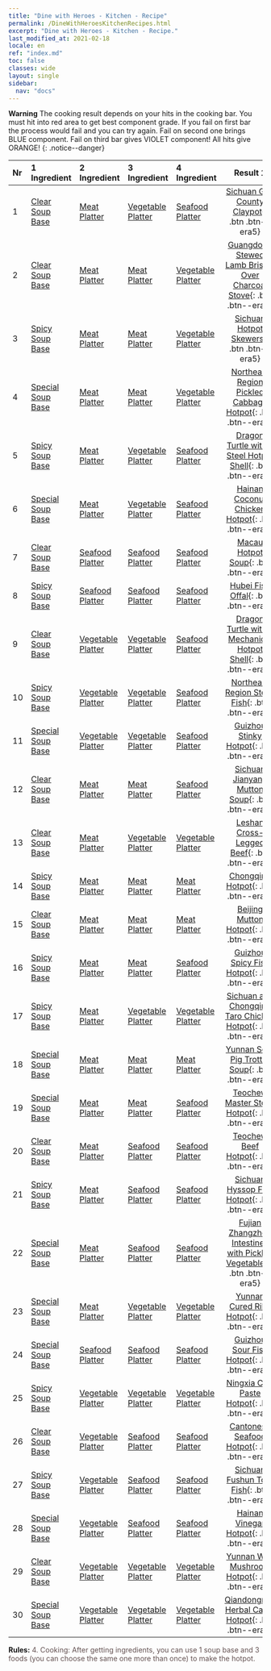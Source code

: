 ```yaml
---
title: "Dine with Heroes - Kitchen - Recipe"
permalink: /DineWithHeroesKitchenRecipes.html
excerpt: "Dine with Heroes - Kitchen - Recipe."
last_modified_at: 2021-02-18
locale: en
ref: "index.md"
toc: false
classes: wide
layout: single
sidebar:
  nav: "docs"
---
```


**Warning** The cooking result depends on your hits in the cooking bar. You must hit into red area to get best component grade. If you fail on first bar the process would fail and you can try again. Fail on second one brings BLUE component. Fail on third bar gives VIOLET component! All hits give ORANGE!
{: .notice--danger}

  | Nr | 1 Ingredient | 2 Ingredient | 3 Ingredient | 4 Ingredient | Result 1 | Result 2 | Result 3 |  
  |:---|:-------------|:-------------|:-------------|:-------------|:--------:|:--------:|:--------:| 
  | 1 | [Clear Soup Base](/Items/con_10/) | [Meat Platter](/Items/con_398/) | [Vegetable Platter](/Items/con_363/) | [Seafood Platter](/Items/con_374/) | [Sichuan Gao County Claypot](/Items/con_1359/){: .btn .btn--era5} | [Sichuan Gao County Claypot](/Items/con_1347/){: .btn .btn--era4} | [Sichuan Gao County Claypot](/Items/con_83/){: .btn .btn--era3} | 
  | 2 | [Clear Soup Base](/Items/con_10/) | [Meat Platter](/Items/con_398/) | [Meat Platter](/Items/con_398/) | [Vegetable Platter](/Items/con_363/) | [Guangdong Stewed Lamb Brisket Over Charcoal Stove](/Items/con_587/){: .btn .btn--era5} | [Guangdong Stewed Lamb Brisket Over Charcoal Stove](/Items/con_628/){: .btn .btn--era4} | [Guangdong Stewed Lamb Brisket Over Charcoal Stove](/Items/con_618/){: .btn .btn--era3} | 
  | 3 | [Spicy Soup Base](/Items/con_143/) | [Meat Platter](/Items/con_398/) | [Meat Platter](/Items/con_398/) | [Vegetable Platter](/Items/con_363/) | [Sichuan Hotpot Skewers](/Items/con_244/){: .btn .btn--era5} | [Sichuan Hotpot Skewers](/Items/con_230/){: .btn .btn--era4} | [Sichuan Hotpot Skewers](/Items/con_212/){: .btn .btn--era3} | 
  | 4 | [Special Soup Base](/Items/con_159/) | [Meat Platter](/Items/con_398/) | [Meat Platter](/Items/con_398/) | [Vegetable Platter](/Items/con_363/) | [Northeast Region Pickled Cabbage Hotpot](/Items/con_1080/){: .btn .btn--era5} | [Northeast Region Pickled Cabbage Hotpot](/Items/con_1215/){: .btn .btn--era4} | [Northeast Region Pickled Cabbage Hotpot](/Items/con_1198/){: .btn .btn--era3} | 
  | 5 | [Spicy Soup Base](/Items/con_143/) | [Meat Platter](/Items/con_398/) | [Vegetable Platter](/Items/con_363/) | [Seafood Platter](/Items/con_374/) | [Dragon Turtle with a Steel Hotpot Shell](/Items/con_941/){: .btn .btn--era5} | [Dragon Turtle with a Steel Hotpot Shell](/Items/con_930/){: .btn .btn--era4} | [Dragon Turtle with a Steel Hotpot Shell](/Items/con_916/){: .btn .btn--era3} | 
  | 6 | [Special Soup Base](/Items/con_159/) | [Meat Platter](/Items/con_398/) | [Vegetable Platter](/Items/con_363/) | [Seafood Platter](/Items/con_374/) | [Hainan Coconut Chicken Hotpot](/Items/con_504/){: .btn .btn--era5} | [Hainan Coconut Chicken Hotpot](/Items/con_493/){: .btn .btn--era4} | [Hainan Coconut Chicken Hotpot](/Items/con_525/){: .btn .btn--era3} | 
  | 7 | [Clear Soup Base](/Items/con_10/) | [Seafood Platter](/Items/con_374/) | [Seafood Platter](/Items/con_374/) | [Seafood Platter](/Items/con_374/) | [Macau Hotpot Soup](/Items/con_211/){: .btn .btn--era5} | [Macau Hotpot Soup](/Items/con_177/){: .btn .btn--era4} | [Macau Hotpot Soup](/Items/con_190/){: .btn .btn--era3} | 
  | 8 | [Spicy Soup Base](/Items/con_143/) | [Seafood Platter](/Items/con_374/) | [Seafood Platter](/Items/con_374/) | [Seafood Platter](/Items/con_374/) | [Hubei Fish Offal](/Items/con_782/){: .btn .btn--era5} | [Hubei Fish Offal](/Items/con_791/){: .btn .btn--era4} | [Hubei Fish Offal](/Items/con_1378/){: .btn .btn--era3} | 
  | 9 | [Clear Soup Base](/Items/con_10/) | [Vegetable Platter](/Items/con_363/) | [Vegetable Platter](/Items/con_363/) | [Seafood Platter](/Items/con_374/) | [Dragon Turtle with a Mechanical Hotpot Shell](/Items/con_537/){: .btn .btn--era5} | [Dragon Turtle with a Mechanical Hotpot Shell](/Items/con_549/){: .btn .btn--era4} | [Dragon Turtle with a Mechanical Hotpot Shell](/Items/con_612/){: .btn .btn--era3} | 
  | 10 | [Spicy Soup Base](/Items/con_143/) | [Vegetable Platter](/Items/con_363/) | [Vegetable Platter](/Items/con_363/) | [Seafood Platter](/Items/con_374/) | [Northeast Region Stove Fish](/Items/con_1133/){: .btn .btn--era5} | [Northeast Region Stove Fish](/Items/con_285/){: .btn .btn--era4} | [Northeast Region Stove Fish](/Items/con_298/){: .btn .btn--era3} | 
  | 11 | [Special Soup Base](/Items/con_159/) | [Vegetable Platter](/Items/con_363/) | [Vegetable Platter](/Items/con_363/) | [Seafood Platter](/Items/con_374/) | [Guizhou Stinky Hotpot](/Items/con_1075/){: .btn .btn--era5} | [Guizhou Stinky Hotpot](/Items/con_1066/){: .btn .btn--era4} | [Guizhou Stinky Hotpot](/Items/con_1098/){: .btn .btn--era3} | 
  | 12 | [Clear Soup Base](/Items/con_10/) | [Meat Platter](/Items/con_398/) | [Meat Platter](/Items/con_398/) | [Seafood Platter](/Items/con_374/) | [Sichuan Jianyang Mutton Soup](/Items/con_911/){: .btn .btn--era5} | [Sichuan Jianyang Mutton Soup](/Items/con_949/){: .btn .btn--era4} | [Sichuan Jianyang Mutton Soup](/Items/con_937/){: .btn .btn--era3} | 
  | 13 | [Clear Soup Base](/Items/con_10/) | [Meat Platter](/Items/con_398/) | [Vegetable Platter](/Items/con_363/) | [Vegetable Platter](/Items/con_363/) | [Leshan Cross-Legged Beef](/Items/con_1162/){: .btn .btn--era5} | [Leshan Cross-Legged Beef](/Items/con_1146/){: .btn .btn--era4} | [Leshan Cross-Legged Beef](/Items/con_1190/){: .btn .btn--era3} | 
  | 14 | [Spicy Soup Base](/Items/con_143/) | [Meat Platter](/Items/con_398/) | [Meat Platter](/Items/con_398/) | [Meat Platter](/Items/con_398/) | [Chongqing Hotpot](/Items/con_1311/){: .btn .btn--era5} | [Chongqing Hotpot](/Items/con_1298/){: .btn .btn--era4} | [Chongqing Hotpot](/Items/con_1284/){: .btn .btn--era3} | 
  | 15 | [Clear Soup Base](/Items/con_10/) | [Meat Platter](/Items/con_398/) | [Meat Platter](/Items/con_398/) | [Meat Platter](/Items/con_398/) | [Beijing Mutton Hotpot](/Items/con_257/){: .btn .btn--era5} | [Beijing Mutton Hotpot](/Items/con_462/){: .btn .btn--era4} | [Beijing Mutton Hotpot](/Items/con_452/){: .btn .btn--era3} | 
  | 16 | [Spicy Soup Base](/Items/con_143/) | [Meat Platter](/Items/con_398/) | [Meat Platter](/Items/con_398/) | [Seafood Platter](/Items/con_374/) | [Guizhou Spicy Fish Hotpot](/Items/con_633/){: .btn .btn--era5} | [Guizhou Spicy Fish Hotpot](/Items/con_624/){: .btn .btn--era4} | [Guizhou Spicy Fish Hotpot](/Items/con_611/){: .btn .btn--era3} | 
  | 17 | [Spicy Soup Base](/Items/con_143/) | [Meat Platter](/Items/con_398/) | [Vegetable Platter](/Items/con_363/) | [Vegetable Platter](/Items/con_363/) | [Sichuan and Chongqing Taro Chicken Hotpot](/Items/con_567/){: .btn .btn--era5} | [Sichuan and Chongqing Taro Chicken Hotpot](/Items/con_556/){: .btn .btn--era4} | [Sichuan and Chongqing Taro Chicken Hotpot](/Items/con_544/){: .btn .btn--era3} | 
  | 18 | [Special Soup Base](/Items/con_159/) | [Meat Platter](/Items/con_398/) | [Meat Platter](/Items/con_398/) | [Meat Platter](/Items/con_398/) | [Yunnan Sour Pig Trotter Soup](/Items/con_117/){: .btn .btn--era5} | [Yunnan Sour Pig Trotter Soup](/Items/con_156/){: .btn .btn--era4} | [Yunnan Sour Pig Trotter Soup](/Items/con_141/){: .btn .btn--era3} | 
  | 19 | [Special Soup Base](/Items/con_159/) | [Meat Platter](/Items/con_398/) | [Meat Platter](/Items/con_398/) | [Seafood Platter](/Items/con_374/) | [Teochew Master Stock Hotpot](/Items/con_724/){: .btn .btn--era5} | [Teochew Master Stock Hotpot](/Items/con_753/){: .btn .btn--era4} | [Teochew Master Stock Hotpot](/Items/con_742/){: .btn .btn--era3} | 
  | 20 | [Clear Soup Base](/Items/con_10/) | [Meat Platter](/Items/con_398/) | [Seafood Platter](/Items/con_374/) | [Seafood Platter](/Items/con_374/) | [Teochew Beef Hotpot](/Items/con_450/){: .btn .btn--era5} | [Teochew Beef Hotpot](/Items/con_488/){: .btn .btn--era4} | [Teochew Beef Hotpot](/Items/con_477/){: .btn .btn--era3} | 
  | 21 | [Spicy Soup Base](/Items/con_143/) | [Meat Platter](/Items/con_398/) | [Seafood Platter](/Items/con_374/) | [Seafood Platter](/Items/con_374/) | [Sichuan Hyssop Fish Hotpot](/Items/con_1283/){: .btn .btn--era5} | [Sichuan Hyssop Fish Hotpot](/Items/con_1270/){: .btn .btn--era4} | [Sichuan Hyssop Fish Hotpot](/Items/con_1464/){: .btn .btn--era3} | 
  | 22 | [Special Soup Base](/Items/con_159/) | [Meat Platter](/Items/con_398/) | [Seafood Platter](/Items/con_374/) | [Seafood Platter](/Items/con_374/) | [Fujian Zhangzhou Intestines with Pickled Vegetables](/Items/con_142/){: .btn .btn--era5} | [Fujian Zhangzhou Intestines with Pickled Vegetables](/Items/con_78/){: .btn .btn--era4} | [Fujian Zhangzhou Intestines with Pickled Vegetables](/Items/con_66/){: .btn .btn--era3} | 
  | 23 | [Special Soup Base](/Items/con_159/) | [Meat Platter](/Items/con_398/) | [Vegetable Platter](/Items/con_363/) | [Vegetable Platter](/Items/con_363/) | [Yunnan Cured Ribs Hotpot](/Items/con_874/){: .btn .btn--era5} | [Yunnan Cured Ribs Hotpot](/Items/con_860/){: .btn .btn--era4} | [Yunnan Cured Ribs Hotpot](/Items/con_803/){: .btn .btn--era3} | 
  | 24 | [Special Soup Base](/Items/con_159/) | [Seafood Platter](/Items/con_374/) | [Seafood Platter](/Items/con_374/) | [Seafood Platter](/Items/con_374/) | [Guizhou Sour Fish Hotpot](/Items/con_47/){: .btn .btn--era5} | [Guizhou Sour Fish Hotpot](/Items/con_21/){: .btn .btn--era4} | [Guizhou Sour Fish Hotpot](/Items/con_34/){: .btn .btn--era3} | 
  | 25 | [Spicy Soup Base](/Items/con_143/) | [Vegetable Platter](/Items/con_363/) | [Vegetable Platter](/Items/con_363/) | [Vegetable Platter](/Items/con_363/) | [Ningxia Chili Paste Hotpot](/Items/con_1388/){: .btn .btn--era5} | [Ningxia Chili Paste Hotpot](/Items/con_1394/){: .btn .btn--era4} | [Ningxia Chili Paste Hotpot](/Items/con_1406/){: .btn .btn--era3} | 
  | 26 | [Clear Soup Base](/Items/con_10/) | [Vegetable Platter](/Items/con_363/) | [Seafood Platter](/Items/con_374/) | [Seafood Platter](/Items/con_374/) | [Cantonese Seafood Hotpot](/Items/con_966/){: .btn .btn--era5} | [Cantonese Seafood Hotpot](/Items/con_931/){: .btn .btn--era4} | [Cantonese Seafood Hotpot](/Items/con_942/){: .btn .btn--era3} | 
  | 27 | [Spicy Soup Base](/Items/con_143/) | [Vegetable Platter](/Items/con_363/) | [Seafood Platter](/Items/con_374/) | [Seafood Platter](/Items/con_374/) | [Sichuan Fushun Tofu Fish](/Items/con_660/){: .btn .btn--era5} | [Sichuan Fushun Tofu Fish](/Items/con_671/){: .btn .btn--era4} | [Sichuan Fushun Tofu Fish](/Items/con_681/){: .btn .btn--era3} | 
  | 28 | [Special Soup Base](/Items/con_159/) | [Vegetable Platter](/Items/con_363/) | [Seafood Platter](/Items/con_374/) | [Seafood Platter](/Items/con_374/) | [Hainan Vinegar Hotpot](/Items/con_750/){: .btn .btn--era5} | [Hainan Vinegar Hotpot](/Items/con_857/){: .btn .btn--era4} | [Hainan Vinegar Hotpot](/Items/con_847/){: .btn .btn--era3} | 
  | 29 | [Clear Soup Base](/Items/con_10/) | [Vegetable Platter](/Items/con_363/) | [Vegetable Platter](/Items/con_363/) | [Vegetable Platter](/Items/con_363/) | [Yunnan Wild Mushroom Hotpot](/Items/con_247/){: .btn .btn--era5} | [Yunnan Wild Mushroom Hotpot](/Items/con_263/){: .btn .btn--era4} | [Yunnan Wild Mushroom Hotpot](/Items/con_215/){: .btn .btn--era3} | 
  | 30 | [Special Soup Base](/Items/con_159/) | [Vegetable Platter](/Items/con_363/) | [Vegetable Platter](/Items/con_363/) | [Vegetable Platter](/Items/con_363/) | [Qiandongnan Herbal Cattle Hotpot](/Items/con_37/){: .btn .btn--era5} | [Qiandongnan Herbal Cattle Hotpot](/Items/con_27/){: .btn .btn--era4} | [Qiandongnan Herbal Cattle Hotpot](/Items/con_139/){: .btn .btn--era3} | 


 **Rules:** <span style="color: #645252">4. Cooking: After getting ingredients, you can use 1 soup base and 3 foods (you can choose the same one more than once) to make the hotpot.</span><br/><span style="color: #ffffff;font-size:6px">　</span><br/>


